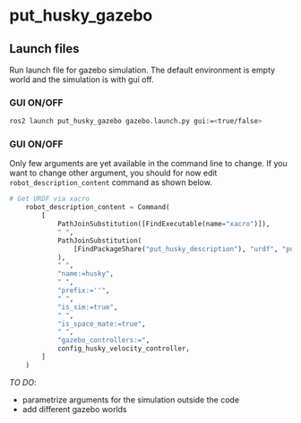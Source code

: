 # put_husky_gazebo

## Launch files

Run launch file for gazebo simulation. The default environment is empty world and the simulation is with gui off. 

### GUI ON/OFF
```bash
ros2 launch put_husky_gazebo gazebo.launch.py gui:=<true/false>
```

### GUI ON/OFF
Only few arguments are yet available in the command line to change. If you want to change other argument, you should for now edit `robot_description_content` command as shown below.

```python
# Get URDF via xacro
    robot_description_content = Command(
        [
            PathJoinSubstitution([FindExecutable(name="xacro")]),
            " ",
            PathJoinSubstitution(
                [FindPackageShare("put_husky_description"), "urdf", "put_husky.urdf.xacro"]
            ),
            " ",
            "name:=husky",
            " ",
            "prefix:=''",
            " ",
            "is_sim:=true",
            " ",
            "is_space_mate:=true",
            " ",
            "gazebo_controllers:=",
            config_husky_velocity_controller,
        ]
    )
```

*TO DO*:
- parametrize arguments for the simulation outside the code
- add different gazebo worlds